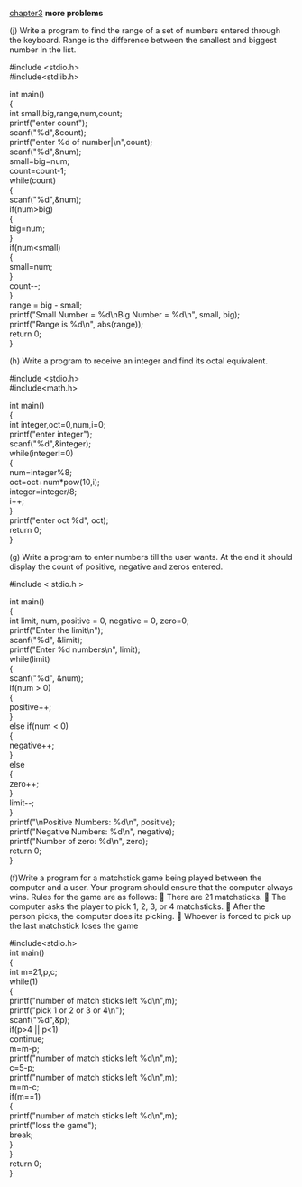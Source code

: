 [chapter3](https://github.com/BHAGYASREE200/DOCUMENTATION-OF-ALWAYS-BE-ALERT/blob/main/loops%20problems)
**more problems**  


   (j) Write a program to find the range of a set of numbers entered
through the keyboard. Range is the difference between the smallest
and biggest number in the list.    


#include <stdio.h>   
#include<stdlib.h>   

int main()   
{   
    int small,big,range,num,count;   
    printf("enter count");   
    scanf("%d",&count);   
    printf("enter %d of number|\n",count);   
    scanf("%d",&num);  
    small=big=num;  
    count=count-1;  
    while(count)  
    {   
        scanf("%d",&num);   
        if(num>big)   
        {  
            big=num;   
        }  
        if(num<small)   
        {    
            small=num;   
        }   
        count--;   
    }   
 range = big - small;     
    printf("Small Number = %d\nBig Number = %d\n", small, big);     
    printf("Range is %d\n", abs(range));   
    return 0;   
}   

(h) Write a program to receive an integer and find its octal equivalent.     

#include <stdio.h>   
#include<math.h>   

int main()   
{   
    int integer,oct=0,num,i=0;   
    printf("enter integer");   
    scanf("%d",&integer);   
    while(integer!=0)   
    {                
     num=integer%8;   
     oct=oct+num*pow(10,i);    
     integer=integer/8;    
     i++;    
    }     
    printf("enter oct %d", oct);     
    return 0;    
}   

(g) Write a program to enter numbers till the user wants. At the end it
should display the count of positive, negative and zeros entered.   

#include < stdio.h >  
  
int main()  
{  
    int limit, num, positive = 0, negative = 0, zero=0;                        
    printf("Enter the limit\n");                    
    scanf("%d", &limit);  
    printf("Enter %d numbers\n", limit);  
    while(limit)  
    {  
        scanf("%d", &num);  
        if(num > 0)  
        {  
            positive++;  
        }  
        else if(num < 0)  
        {  
            negative++;  
        }  
        else  
        {  
            zero++;  
        }  
        limit--;  
    }  
    printf("\nPositive Numbers: %d\n", positive);  
    printf("Negative Numbers: %d\n", negative);  
    printf("Number of zero: %d\n", zero);  
    return 0;  
}    


(f)Write a program for a matchstick game being played between the
computer and a user. Your program should ensure that the
computer always wins. Rules for the game are as follows:
 There are 21 matchsticks.
 The computer asks the player to pick 1, 2, 3, or 4 matchsticks.
 After the person picks, the computer does its picking.
 Whoever is forced to pick up the last matchstick loses the game   

#include<stdio.h>                 
int main()                      
{                      
    int m=21,p,c;                  
   while(1)                      
   {               
    printf("number of match sticks left %d\n",m);               
    printf("pick 1 or 2 or 3 or 4\n");                       
    scanf("%d",&p);                     
    if(p>4 || p<1)                    
    continue;                    
    m=m-p;               
    printf("number of match sticks left %d\n",m);                  
    c=5-p;                    
    printf("number of match sticks left %d\n",m);              
    m=m-c;              
   if(m==1)                  
   {                       
       printf("number of match sticks left %d\n",m);                  
       printf("loss the game");                     
       break;                        
   }                      
   }                     
   return 0;                
}                        

